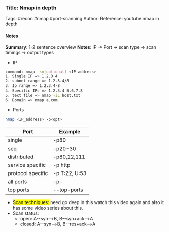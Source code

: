### Title: Nmap in depth
Tags: #recon  #nmap #port-scanning
Author:
Reference: youtube:nmap in depth

#### Notes
**Summary**: 1-2 sentence overview
**Notes**:
IP -> Port -> scan type -> scan timings -> output types
- IP
```sh
command: nmap -sn[optional] <IP-address>
1. Single IP => 1.2.3.4
2. subnet range => 1.2.3.4/8
3. Ip range => 1.2.3.4-8
4. Specific IPs => 1.2.3.4 5.6.7.8
5. text file => nmap -iL host.txt
6. Domain => nmap a.com
```

- Ports
```sh
nmap <IP_address> -p<opt>
```

| Port              | Example       |
| ----------------- | ------------- |
| single            | -p80          |
| seq               | -p20-30       |
| distributed       | -p80,22,111   |
| service specific  | -p http       |
| protocol specific | -p T:22, U:53 |
| all ports         | -p-           |
| top ports         | --top-ports   |
- <mark class="hltr-cyan">Scan techniques:</mark> need go deep in this watch this video again and also it has some video series about this.
- Scan status:
  - open: A--syn-->B, B--syn+ack-->A
  - closed: A--syn-->B, B--res+ack-->A